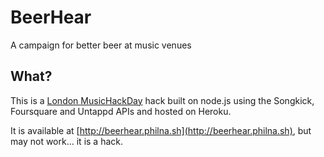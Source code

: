 # BeerHear #

A campaign for better beer at music venues

## What? ##

This is a [London MusicHackDay](http://london.musichackday.org/2013/index.php?page=Main+page) hack built on node.js using the Songkick, Foursquare and Untappd APIs and hosted on Heroku.

It is available at [http://beerhear.philna.sh](http://beerhear.philna.sh), but may not work… it is a hack.
